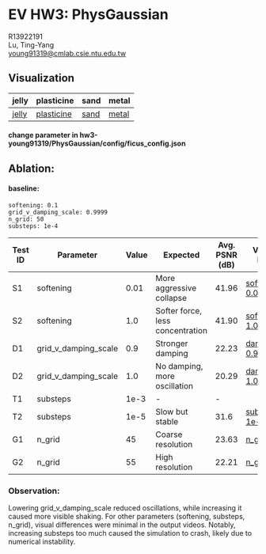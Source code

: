 # EV HW3: PhysGaussian

R13922191  
Lu, Ting-Yang  
young91319@cmlab.csie.ntu.edu.tw

## Visualization
|jelly|plasticine|sand|metal|
|-|-|-|-|
|[jelly](https://youtube.com/shorts/k9Oj12-BwoA?feature=share)|[plasticine](https://youtube.com/shorts/ZeHWRDi0fQQ?feature=share)|[sand](https://youtube.com/shorts/5JX7gF-tQcs?feature=share)|[metal](https://youtube.com/shorts/_ZBQdMK21P4?feature=share)|

#### change parameter in hw3-young91319/PhysGaussian/config/ficus_config.json

## Ablation:
#### baseline:  
    softening: 0.1  
    grid_v_damping_scale: 0.9999 
    n_grid: 50 
    substeps: 1e-4


| Test ID | Parameter             | Value    | Expected                | Avg. PSNR (dB) |Video link|
|---------|------------------------|----------|------------------------------------|-|----------------|
| S1      | softening              | 0.01     | More aggressive collapse           | 41.96         |[softening 0.01](https://youtube.com/shorts/YwEANOVN21s?feature=share)
| S2      | softening              | 1.0      | Softer force, less concentration   | 41.90           |[softening 1.0](https://youtube.com/shorts/4Z7smSWs2Jc?feature=share)
| D1      | grid_v_damping_scale  | 0.9      | Stronger damping                   | 22.23           |[damping 0.9](https://youtube.com/shorts/q4vFIw3LMPI?feature=share)
| D2      | grid_v_damping_scale  | 1.0      | No damping, more oscillation       | 20.29           |[damping 1.0](https://youtube.com/shorts/9d-4vgv42tE?feature=share)
| T1     | substeps               | 1e-3| -|-
| T2      | substeps               | 1e-5     | Slow but stable                    | 31.6           |[subset_dt 1e-5](https://youtube.com/shorts/fQ-CQ8Q3iPI?feature=share)
| G1      | n_grid                 | 45       | Coarse resolution                  | 23.63           |[n_grid 45](https://youtube.com/shorts/x-jg5yf6vU0?feature=share)
| G2      | n_grid                 | 55      | High resolution                    | 22.21           |[n_grid 55](https://youtube.com/shorts/YIiB3ZcUgU0?feature=share)


### Observation:

Lowering grid_v_damping_scale reduced oscillations, while increasing it caused more visible shaking. For other parameters (softening, substeps, n_grid), visual differences were minimal in the output videos. Notably, increasing substeps too much caused the simulation to crash, likely due to numerical instability.